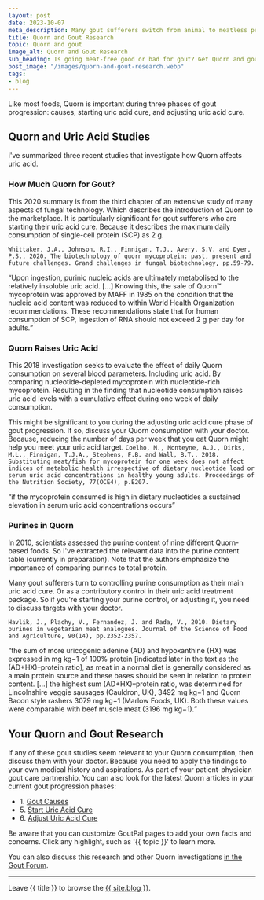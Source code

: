 ```yaml
---
layout: post
date: 2023-10-07
meta_description: Many gout sufferers switch from animal to meatless protein. But how does eating Quorn affect your gout? Is it high or low in purines? Get Quorn and gout facts now.
title: Quorn and Gout Research
topic: Quorn and gout
image_alt: Quorn and Gout Research
sub_heading: Is going meat-free good or bad for gout? Get Quorn and gout facts here.
post_image: "/images/quorn-and-gout-research.webp"
tags:
- blog
---
```

<p>Like most foods, Quorn is important during three phases of gout progression: causes, starting uric acid cure, and adjusting uric acid cure.</p>
<h2 id="studies">Quorn and Uric Acid Studies</h2>
<p>I've summarized three recent studies that investigate how Quorn affects uric acid.</p>
<h3 id="quorn">How Much Quorn for Gout?</h3>
<p>This 2020 summary is from the third chapter of an extensive study of many aspects of fungal technology. Which describes the introduction of Quorn to the marketplace. It is particularly significant for gout sufferers who are starting their uric acid cure. Because it describes the maximum daily consumption of  single-cell protein (SCP) as 2 g.</p>
<p><code>Whittaker, J.A., Johnson, R.I., Finnigan, T.J., Avery, S.V. and Dyer, P.S., 2020. The biotechnology of quorn mycoprotein: past, present and future challenges. Grand challenges in fungal biotechnology, pp.59-79.</code></p>
<p><q cite="https://doi.org/10.1007/978-3-030-29541-7_3">Upon ingestion, purinic nucleic acids are ultimately metabolised to the relatively insoluble uric acid. […] Knowing this, the sale of Quorn™ mycoprotein was approved by MAFF in 1985 on the condition that the nucleic acid content was reduced to within World Health Organization recommendations. These recommendations state that for human consumption of SCP, ingestion of RNA should not exceed 2 g per day for adults.</q></p>
<h3 id="uric">Quorn Raises Uric Acid</h3>
<p>This 2018 investigation seeks to evaluate the effect of daily Quorn consumption on several blood parameters. Including uric acid. By comparing nucleotide-depleted mycoprotein with nucleotide-rich mycoprotein. Resulting in the finding that nucleotide consumption raises uric acid levels with a cumulative effect during one week of daily consumption.</p>
<p>This might be significant to you during the adjusting uric acid cure phase of gout progression. If so, discuss your Quorn consumption with your doctor. Because, reducing the number of days per week that you eat Quorn might help you meet your uric acid target.
<code>Coelho, M., Monteyne, A.J., Dirks, M.L., Finnigan, T.J.A., Stephens, F.B. and Wall, B.T., 2018. Substituting meat/fish for mycoprotein for one week does not affect indices of metabolic health irrespective of dietary nucleotide load or serum uric acid concentrations in healthy young adults. Proceedings of the Nutrition Society, 77(OCE4), p.E207.</code></p>
<p><q cite="https://doi.org/10.1017/S0029665118002136">if the mycoprotein consumed is high in dietary nucleotides a sustained elevation in serum uric acid concentrations occurs</q></p>
<h3 id="purines">Purines in Quorn</h3>
<p>In 2010, scientists assessed the purine content of nine different Quorn-based foods. So I've extracted the relevant data into the purine content table (currently in preparation). Note that the authors emphasize the importance of comparing purines to total protein.</p>
<p>Many gout sufferers turn to controlling purine consumption as their main uric acid cure. Or as a contributory control in their uric acid treatment package. So if you're starting your purine control, or adjusting it, you need to discuss targets with your doctor.</p>
<p><code>Havlik, J., Plachy, V., Fernandez, J. and Rada, V., 2010. Dietary purines in vegetarian meat analogues. Journal of the Science of Food and Agriculture, 90(14), pp.2352-2357.</code></p>
<p><q cite="https://doi.org/10.1002/jsfa.4089">the sum of more uricogenic adenine (AD) and hypoxanthine (HX) was expressed in mg kg−1 of 100% protein [indicated later in the text as the (AD+HX)–protein ratio], as meat in a normal diet is generally considered as a main protein source and these bases should be seen in relation to protein content. […] the highest sum (AD+HX)–protein ratio, was determined for Lincolnshire veggie sausages (Cauldron, UK), 3492 mg kg−1 and Quorn Bacon style rashers 3079 mg kg−1 (Marlow Foods, UK). Both these values were comparable with beef muscle meat (3196 mg kg−1).</q></p>
<h2 id="next">Your Quorn and Gout Research</h2>
If any of these gout studies seem relevant to your Quorn consumption, then discuss them with your doctor. Because you need to apply the findings to your own medical history and aspirations. As part of your patient-physician gout care partnership. You can also look for the latest Quorn articles in your current gout progression phases:<ul>
<li>1. <a href="https://goutpal.com/blog/gout-causes/">Gout Causes</a></li>
<li>5. <a href="https://goutpal.com/blog/start-uric-acid-cure/">Start Uric Acid Cure</a></li>
<li>6. <a href="https://goutpal.com/blog/adjust-uric-acid-cure/">Adjust Uric Acid Cure</a></li>
</ul>

Be aware that you can customize GoutPal pages to add your own facts and concerns. Click any highlight, such as '{{ topic }}' to learn more.

You can also discuss this research and other Quorn investigations <a href="https://links.goutpal.com/p/goutpal-links-gout-discussions?a=888958067">in the Gout Forum</a>.
<hr>
Leave {{ title }} to browse the <a href="/blog">{{ site.blog }}</a>.
